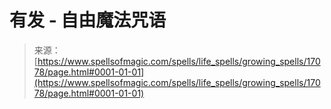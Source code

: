 <!--yml

category: 未分类

date: 2024-06-12 18:57:57

-->

# 有发 - 自由魔法咒语

> 来源：[https://www.spellsofmagic.com/spells/life_spells/growing_spells/17078/page.html#0001-01-01](https://www.spellsofmagic.com/spells/life_spells/growing_spells/17078/page.html#0001-01-01)
